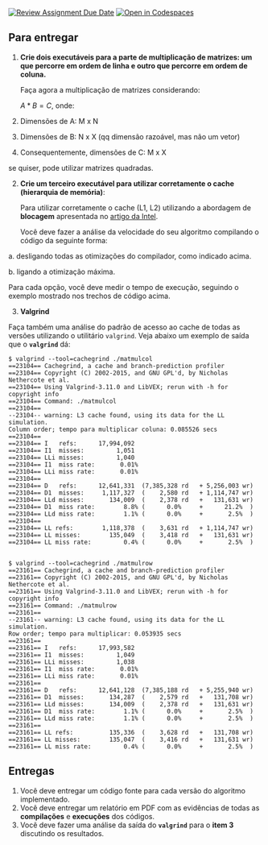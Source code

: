 [![Review Assignment Due Date](https://classroom.github.com/assets/deadline-readme-button-22041afd0340ce965d47ae6ef1cefeee28c7c493a6346c4f15d667ab976d596c.svg)](https://classroom.github.com/a/k3hxmOSc)
[![Open in Codespaces](https://classroom.github.com/assets/launch-codespace-2972f46106e565e64193e422d61a12cf1da4916b45550586e14ef0a7c637dd04.svg)](https://classroom.github.com/open-in-codespaces?assignment_repo_id=18547109)
## Para entregar

1. **Crie dois executáveis para a parte de multiplicação de matrizes: um que percorre em ordem de linha e outro que percorre em ordem de coluna.**

   Faça agora a multiplicação de matrizes considerando:  
   
   $A * B = C$, onde:

  1. Dimensões de A: M x N

  2. Dimensões de B: N x X (qq dimensão razoável, mas não um vetor)

  3. Consequentemente, dimensões de C: M x X

  se quiser, pode utilizar matrizes quadradas.

2. **Crie um terceiro executável para utilizar corretamente o cache (hierarquia de memória)**:

   Para utilizar corretamente o cache (L1, L2) utilizando a abordagem de **blocagem** apresentada no [artigo da Intel](https://www.intel.com/content/www/us/en/developer/articles/technical/putting-your-data-and-code-in-order-optimization-and-memory-part-1.html).

   Você deve fazer a análise da velocidade do seu algoritmo compilando o código da seguinte forma:

  a. desligando todas as otimizações do compilador, como indicado acima.

  b. ligando a otimização máxima.

   Para cada opção, você deve medir o tempo de execução, seguindo o exemplo mostrado nos trechos de código acima.

3. **Valgrind**

  Faça também uma análise do padrão de acesso ao cache de todas as versões utilizando o utilitário `valgrind`. Veja abaixo um exemplo de saída que o **`valgrind`** dá:

```
$ valgrind --tool=cachegrind ./matmulcol
==23104== Cachegrind, a cache and branch-prediction profiler
==23104== Copyright (C) 2002-2015, and GNU GPL'd, by Nicholas Nethercote et al.
==23104== Using Valgrind-3.11.0 and LibVEX; rerun with -h for copyright info
==23104== Command: ./matmulcol
==23104==
--23104-- warning: L3 cache found, using its data for the LL simulation.
Column order; tempo para multiplicar coluna: 0.085526 secs
==23104==
==23104== I   refs:      17,994,092
==23104== I1  misses:         1,051
==23104== LLi misses:         1,040
==23104== I1  miss rate:       0.01%
==23104== LLi miss rate:       0.01%
==23104==
==23104== D   refs:      12,641,331  (7,385,328 rd   + 5,256,003 wr)
==23104== D1  misses:     1,117,327  (    2,580 rd   + 1,114,747 wr)
==23104== LLd misses:       134,009  (    2,378 rd   +   131,631 wr)
==23104== D1  miss rate:        8.8% (      0.0%     +      21.2%  )
==23104== LLd miss rate:        1.1% (      0.0%     +       2.5%  )
==23104==
==23104== LL refs:        1,118,378  (    3,631 rd   + 1,114,747 wr)
==23104== LL misses:        135,049  (    3,418 rd   +   131,631 wr)
==23104== LL miss rate:         0.4% (      0.0%     +       2.5%  )


$ valgrind --tool=cachegrind ./matmulrow
==23161== Cachegrind, a cache and branch-prediction profiler
==23161== Copyright (C) 2002-2015, and GNU GPL'd, by Nicholas Nethercote et al.
==23161== Using Valgrind-3.11.0 and LibVEX; rerun with -h for copyright info
==23161== Command: ./matmulrow
==23161==
--23161-- warning: L3 cache found, using its data for the LL simulation.
Row order; tempo para multiplicar: 0.053935 secs
==23161==
==23161== I   refs:      17,993,582
==23161== I1  misses:         1,049
==23161== LLi misses:         1,038
==23161== I1  miss rate:       0.01%
==23161== LLi miss rate:       0.01%
==23161==
==23161== D   refs:      12,641,128  (7,385,188 rd   + 5,255,940 wr)
==23161== D1  misses:       134,287  (    2,579 rd   +   131,708 wr)
==23161== LLd misses:       134,009  (    2,378 rd   +   131,631 wr)
==23161== D1  miss rate:        1.1% (      0.0%     +       2.5%  )
==23161== LLd miss rate:        1.1% (      0.0%     +       2.5%  )
==23161==
==23161== LL refs:          135,336  (    3,628 rd   +   131,708 wr)
==23161== LL misses:        135,047  (    3,416 rd   +   131,631 wr)
==23161== LL miss rate:         0.4% (      0.0%     +       2.5%  )
```

## Entregas

1. Você deve entregar um código fonte para cada versão do algoritmo implementado.
2. Você deve entregar um relatório em PDF com as evidências de todas as **compilações** e **execuções** dos códigos.
3. Você deve fazer uma análise da saída do **`valgrind`**  para o **item 3** discutindo os resultados.
